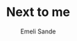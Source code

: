 ---
layout: post
title: Next to me
author: Emeli Sande
language: "Français"
image:
  artist: emeli-sande.png
---